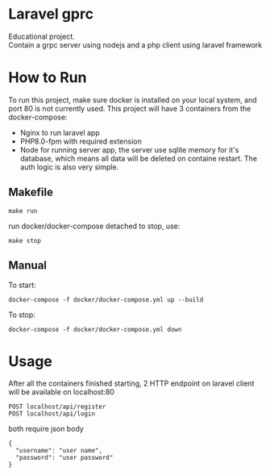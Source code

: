 # Laravel gprc
Educational project.  
Contain a grpc server using nodejs and a php client using laravel framework

# How to Run
To run this project, make sure docker is installed on your local system, and port 80 is not currently used.
This project will have 3 containers from the docker-compose:
- Nginx to run laravel app
- PHP8.0-fpm with required extension
- Node for running server app, the server use sqlite memory for it's database, which means all data will be deleted on containe restart. The auth logic is also very simple.

## Makefile
```
make run
```
run docker/docker-compose detached
to stop, use:
```
make stop
```

## Manual
To start:
```
docker-compose -f docker/docker-compose.yml up --build
```

To stop:
```
docker-compose -f docker/docker-compose.yml down
```

# Usage
After all the containers finished starting, 2 HTTP endpoint on laravel client will be available on localhost:80
```
POST localhost/api/register
POST localhost/api/login
```
both require json body
```
{
  "username": "user name",
  "password": "user password"
}
```
